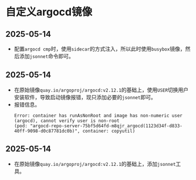 # 自定义argocd镜像

## 2025-05-14
- 配置`argocd cmp`时，使用`sidecar`的方式注入，所以此时使用`busybox`镜像，然后添加`jsonnet`命令即可。
  
## 2025-05-14
- 在原始镜像`quay.io/argoproj/argocd:v2.12.1`的基础上，使用`USER`切换用户安装软件，导致启动镜像报错，现只添加必要的`jsonnet`即可。
- 报错信息。
  ```
  Error: container has runAsNonRoot and image has non-numeric user (argocd), cannot verify user is non-root 
  (pod: "argocd-repo-server-75bf5d64fd-m8qjr_argocd(1123d34f-d833-40ff-9098-d0c87781dc0b)", container: copyutil)
  ```

## 2025-05-14
- 在原始镜像`quay.io/argoproj/argocd:v2.12.1`的基础上，添加`jsonnet`工具。